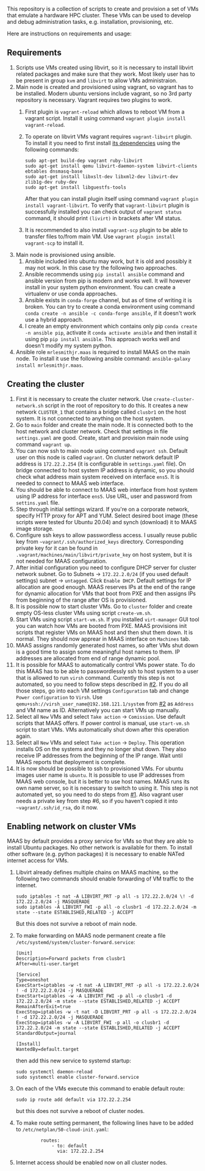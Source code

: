 This repository is a collection of scripts to create and provision a set of
VMs that emulate a hardware HPC cluster. These VMs can be used to develop and
debug administration tasks, e.g. installation, provisioning, etc.

Here are instructions on requirements and usage:

## Requirements

1. Scripts use VMs created using libvirt, so it is necessary to
   install libvirt related packages and make sure that they work. Most
   likely user has to be present in group `kvm` and `libvirt` to allow
   VMs administraion.
2. Main node is created and provisioned using vagrant, so vagrant has
   to be installed. Modern ubuntu versions include vagrant, so no 3rd
   party repository is necessary. Vagrant requires two plugins to work.
   1. First plugin is `vagrant-reload` which allows to reboot VM from
      a vagrant script. Install it using command `vagrant plugin
      install vagrant-reload`.
   2. To operate on libvirt VMs vagrant requires `vagrant-libvirt`
      plugin. To install it you need to first install [its
      dependencies](https://github.com/vagrant-libvirt/vagrant-libvirt#installation)
      using the following commands:
      ```
      sudo apt-get build-dep vagrant ruby-libvirt
      sudo apt-get install qemu libvirt-daemon-system libvirt-clients ebtables dnsmasq-base
      sudo apt-get install libxslt-dev libxml2-dev libvirt-dev zlib1g-dev ruby-dev
      sudo apt-get install libguestfs-tools
      ```
      
      After that you can install plugin itself using command `vagrant
      plugin install vagrant-libvirt`. To verify that
      `vagrant-libvirt` plugin is successfully installed you can check
      output of `vagrant status` command, it should print `(livirt)`
      in brackets after VM status.
   3. It is recommended to also install `vagrant-scp` plugin to be
      able to transfer files to/from main VM. Use `vagrant
      plugin install vagrant-scp` to install it.
3. Main node is provisioned using ansible.
   1. Ansible included into ubuntu may work, but it is old and
      possibly it may not work. In this case try the following two
      approaches.
   2. Ansible recommends using `pip install ansible` command and
      ansible version from pip is modern and works well. It will
      however install in your system python environment. You can
      create a virtualenv or use conda approaches.
   3. Ansible exists in `conda-forge` channel, but as of time of
      writing it is broken. You can try to create a conda environment
      using command `conda create -n ansible -c conda-forge ansible`,
      if it doesn't work use a hybrid approach.
   4. I create an empty environment which contains only pip `conda
      create -n ansible pip`, activate it `conda activate ansible` and
      then install it using pip `pip install ansible`. This approach
      works well and doesn't modify my system python.
4. Ansible role `mrlesmithjr.maas` is required to install MAAS on the
   main node. To install it use the following ansible command:
   `ansible-galaxy install mrlesmithjr.maas`.

## Creating the cluster

1. First it is necessary to create the cluster network. Use
   `create-cluster-network.sh` script in the root of repository to do
   this. It creates a new network `CLUSTER_1` that contains a bridge
   called `clusbr1` on the host system. It is not connected to
   anything on the host system.
2. Go to `main` folder and create the main node. It is connected both
   to the host network and cluster network. Check that settings in
   file `settings.yaml` are good. Create, start and provision main
   node using command `vagrant up`.
3. You can now ssh to main node using command `vagrant ssh`. Default
   user on this node is called `vagrant`. On cluster network default
   IP address is `172.22.2.254` (it is configurable in
   `settings.yaml` file). On bridge connected to host system IP
   address is dynamic, so you should check what address main system
   received on interface `ens5`. It is needed to connect to MAAS web
   interface.
4. You should be able to connect to MAAS web interface from host
   system using IP address for interface `ens5`. Use URL, user and
   password from `settins.yaml` file.
5. Step through initial settings wizard. If you're on a corporate
   network, specify HTTP proxy for APT and YUM. Select desired boot
   image (these scripts were tested for Ubuntu 20.04) and synch
   (download) it to MAAS image storage.
6. Configure ssh keys to allow passwordless access. I usually reuse
   public key from `~vagrant/.ssh/authorized_keys`
   directory. Corresponding private key for it can be found in
   `.vagrant/machines/main/libvirt/private_key` on host system, but it
   is not needed for MAAS configuration.
7. After initial configuration you need to configure DHCP server for
   cluster network subnet. Go to Subnets -> `172.22.2.0/24` (if you
   used default settings) subnet -> `untagged`. Click `Enable
   DHCP`. Default settings for IP allocation are good enough. MAAS
   reserves IPs at the end of the range for dynamic allocation for VMs
   that boot from PXE and then assigns IPs from beginning of the range
   after OS is provisioned.
8. It is possible now to start cluster VMs. Go to `cluster` folder and
   create empty OS-less cluster VMs using script `create-vm.sh`.
9. Start VMs using script `start-vm.sh`. If you installed
   `virt-manager` GUI tool you can watch how VMs are booted from
   PXE. MAAS provisions init scripts that register VMs on MAAS host and
   then shut them down. It is normal. They should now apprear in MAAS
   interface on `Machines` tab.
10. MAAS assigns randomly generated host names, so after VMs shut down
    is a good time to assign some meaningful host names to them. IP
    addresses are allocated from end of range dynamic pool.
11. It is possible for MAAS to automatically control VMs power
    state. To do this MAAS has to be able to passwordlessly ssh to
    host system to a user that is allowed to run `virsh`
    command. Currently this step is not automated, so you need to
    follow steps described in
    [#2](https://github.com/gshimansky/ansible-modin/issues/2). If you
    do all those steps, go into each VM settings `Configuration` tab
    and change `Power configuration` to `Virsh`. Use
    `qemu+ssh://virsh_user_name@192.168.121.1/system` from
    [#2](https://github.com/gshimansky/ansible-modin/issues/2) as
    `Address` and VM name as ID.
    Alternatively you can start VMs up manually.
12. Select all `New` VMs and select `Take action` -> `Comission`. Use
    default scripts that MAAS offers. If power control is manual, use
    `start-vm.sh` script to start VMs. VMs automatically shut down
    after this operation again.
13. Select all `New` VMs and select `Take action` -> `Deploy`. This
    operation installs OS on the systems and they no longer shut
    down. They also receive IP addresses from the beginning of the IP
    range. Wait until MAAS reports that deployment is complete.
14. It is now should be possible to ssh to provisioned VMs. For ubuntu
    images user name is `ubuntu`. It is possible to use IP addresses
    from MAAS web console, but it is better to use host names. MAAS
    runs its own name server, so it is necessary to switch to using
    it. This step is not automated yet, so you need to do steps from
    [#1](https://github.com/gshimansky/ansible-modin/issues/1).
    Also vagrant user needs a private key from step #6, so if you
    haven't copied it into `~vagrant/.ssh/id_rsa`, do it now.

## Enabling network on cluster VMs

MAAS by default provides a proxy service for VMs so that they are able
to install Ubuntu packages. No other network is available for them. To
install other software (e.g. python packages) it is necessary to
enable NATed internet access for VMs.

1. Libvirt already defines multiple chains on MAAS machine, so the
   following two commands should enable forwarding of VM traffic to the
   internet.

   ```
   sudo iptables -t nat -A LIBVIRT_PRT -p all -s 172.22.2.0/24 \! -d 172.22.2.0/24 -j MASQUERADE
   sudo iptables -A LIBVIRT_FWI -p all -o clusbr1 -d 172.22.2.0/24 -m state --state ESTABLISHED,RELATED -j ACCEPT
   ```

   But this does not survive a reboot of main node.
2. To make forwarding on MAAS node permanent create a file
   `/etc/systemd/system/cluster-forward.service`:
   ```
   [Unit]
   Description=Forward packets from clusbr1
   After=multi-user.target

   [Service]
   Type=oneshot
   ExecStart=iptables -w -t nat -A LIBVIRT_PRT -p all -s 172.22.2.0/24 ! -d 172.22.2.0/24 -j MASQUERADE
   ExecStart=iptables -w -A LIBVIRT_FWI -p all -o clusbr1 -d 172.22.2.0/24 -m state --state ESTABLISHED,RELATED -j ACCEPT
   RemainAfterExit=true
   ExecStop=iptables -w -t nat -D LIBVIRT_PRT -p all -s 172.22.2.0/24 ! -d 172.22.2.0/24 -j MASQUERADE
   ExecStop=iptables -w -A LIBVIRT_FWI -p all -o clusbr1 -d 172.22.2.0/24 -m state --state ESTABLISHED,RELATED -j ACCEPT
   StandardOutput=journal

   [Install]
   WantedBy=default.target
   ```

   then add this new service to systemd startup:
   ```
   sudo systemctl daemon-reload
   sudo systemctl enable cluster-forward.service
   ```

3. On each of the VMs execute this command to enable default route:
   ```
   sudo ip route add default via 172.22.2.254
   ```

   but this does not survive a reboot of cluster nodes.
4. To make route setting permanent, the following lines have to be
   added to `/etc/netplan/50-cloud-init.yaml`:
   ```
            routes:
                - to: default
                  via: 172.22.2.254
   ```

5. Internet access should be enabled now on all cluster nodes.
